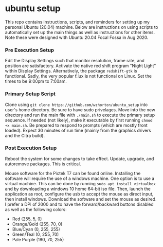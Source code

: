 # ubuntu setup

This repo contains instructions, scripts, and reminders for setting up my personal Ubuntu (20.04) machine. Below are instructions on using scripts to automatically set up the main things as well as instructions for other items. Note these were designed with Ubuntu 20.04 Focal Fossa in Aug 2020. 

### Pre Execution Setup

Edit the Display Settings such that monitor resolution, frame rate, and position are satisfactory. Activate the native red shift program "Night Light" within Display Settings. Alternatively, the package `redshift-gtk` is functional. Sadly, the very popular f.lux is not functional on Linux. Set the times to be 9:00pm to 7:00am. 

### Primary Setup Script

Clone using `git clone https://github.com/wzhorton/ubuntu_setup` into user's home directory. Be sure to have sudo privelages. Move into the new directory and run the main file with `./main.sh` to execute the primary setup sequence. If needed (not likely), make it executable by first running `chmod +x main.sh`. Be prepared to respond to prompts (which are mostly front loaded). Expect 30 minutes of run time (mainly from the graphics drivers and the Citra build).

### Post Execution Setup

Reboot the system for some changes to take effect. Update, upgrade, and autoremove packages. This is critical.

Mouse software for the Pictek T7 can be found online. Installing the software will require the use of a windows machine. One option is to use a virtual machine. This can be done by running `sudo apt install virtualbox` and by downloading a windows 10 home 64-bit iso file. Then, launch the application as root, configure the usb to accept the mouse as direct input, then install windows. Download the software and set the mouse as desired. I prefer a DPI of 2000 and to have the forward/backward buttons disabled as well as the following colors:

- Red (255, 5, 0)
- Orange/Gold (255, 70, 0)
- Blue/Cyan (0, 255, 255)
- Green/Teal (0, 255, 70)
- Pale Purple (180, 70, 255)

